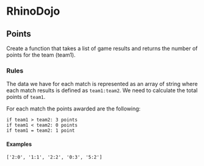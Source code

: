 # RhinoDojo

## Points

Create a function that takes a list of game results and returns the number of points for the team (team1).

### Rules
The data we have for each match is represented as an array of string where each match results is defined as `team1:team2`. We need to calculate the total points of `team1`.

For each match the points awarded are the following:

```
if team1 > team2: 3 points
if team1 < team2: 0 points
if team1 = team2: 1 point
```


#### Examples
```
['2:0', '1:1', '2:2', '0:3', '5:2']
```

